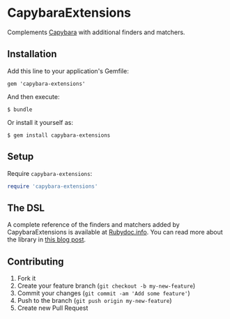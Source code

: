 # CapybaraExtensions

Complements [Capybara](https://github.com/jnicklas/capybara) with
additional finders and matchers.

## Installation

Add this line to your application's Gemfile:

    gem 'capybara-extensions'

And then execute:

    $ bundle

Or install it yourself as:

    $ gem install capybara-extensions

## Setup

Require `capybara-extensions`:

```ruby
require 'capybara-extensions'
``` 

## The DSL
A complete reference of the finders and matchers added by CapybaraExtensions is available at [Rubydoc.info](http://rubydoc.info/github/dockyard/capybara-extensions). You can read more about the library in [this blog post](http://reefpoints.dockyard.com/2013/10/25/capybara-extensions.html).

## Contributing

1. Fork it
2. Create your feature branch (`git checkout -b my-new-feature`)
3. Commit your changes (`git commit -am 'Add some feature'`)
4. Push to the branch (`git push origin my-new-feature`)
5. Create new Pull Request
